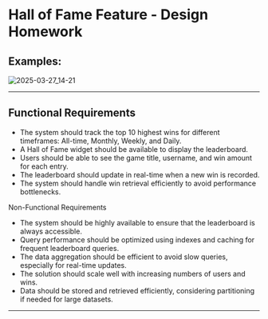 # Hall of Fame Feature - Design Homework

## Examples:

![2025-03-27_14-21](https://github.com/user-attachments/assets/beca0e1b-c73e-48a9-b797-e774994da658)

---
## Functional Requirements

* The system should track the top 10 highest wins for different timeframes: All-time, Monthly, Weekly, and Daily.
* A Hall of Fame widget should be available to display the leaderboard.
* Users should be able to see the game title, username, and win amount for each entry.
* The leaderboard should update in real-time when a new win is recorded.
* The system should handle win retrieval efficiently to avoid performance bottlenecks.

Non-Functional Requirements
* The system should be highly available to ensure that the leaderboard is always accessible.
* Query performance should be optimized using indexes and caching for frequent leaderboard queries.
* The data aggregation should be efficient to avoid slow queries, especially for real-time updates.
* The solution should scale well with increasing numbers of users and wins.
* Data should be stored and retrieved efficiently, considering partitioning if needed for large datasets.
---
